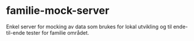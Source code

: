 # familie-mock-server
Enkel server for mocking av data som brukes for lokal utvikling og til ende-til-ende tester for familie området.
